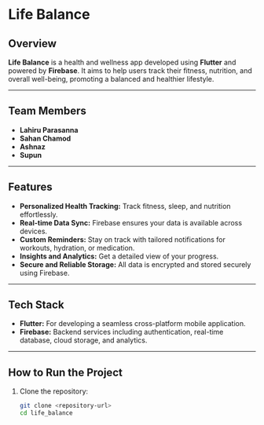 # Life Balance  

## Overview  
**Life Balance** is a health and wellness app developed using **Flutter** and powered by **Firebase**. It aims to help users track their fitness, nutrition, and overall well-being, promoting a balanced and healthier lifestyle.  

---

## Team Members  
- **Lahiru Parasanna**  
- **Sahan Chamod**  
- **Ashnaz**  
- **Supun**  

---

## Features  
- **Personalized Health Tracking:** Track fitness, sleep, and nutrition effortlessly.  
- **Real-time Data Sync:** Firebase ensures your data is available across devices.  
- **Custom Reminders:** Stay on track with tailored notifications for workouts, hydration, or medication.  
- **Insights and Analytics:** Get a detailed view of your progress.  
- **Secure and Reliable Storage:** All data is encrypted and stored securely using Firebase.  

---

## Tech Stack  
- **Flutter:** For developing a seamless cross-platform mobile application.  
- **Firebase:** Backend services including authentication, real-time database, cloud storage, and analytics.  

---

## How to Run the Project  
1. Clone the repository:  
   ```bash
   git clone <repository-url>
   cd life_balance
